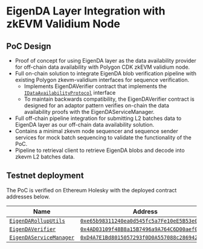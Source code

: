 # EigenDA Layer Integration with zkEVM Validium Node

## PoC Design

- Proof of concept for using EigenDA layer as the data availability provider for off-chain data availability with Polygon CDK zkEVM validium node.
- Full on-chain solution to integrate EigenDA blob verification pipeline with existing Polygon zkevm-validium interfaces for sequence verification.
  - Implements EigenDAVerifier contract that implements the [`IDataAvailabilityProtocol`](https://github.com/0xPolygonHermez/zkevm-contracts/blob/1ad7089d04910c319a257ff4f3674ffd6fc6e64e/contracts/v2/interfaces/IDataAvailabilityProtocol.sol) interface
  - To maintain backwards compatibility, the EigenDAVerifier contract is designed for an adaptor pattern verifies on-chain the data availability proofs with the EigenDAServiceManager.
- Full off-chain pipeline integration for submitting L2 batches data to EigenDA layer as our off-chain data availability solution.
- Contains a minimal zkevm node sequencer and sequence sender services for mock batch sequencing to validate the functionality of the PoC.
- Pipeline to retrieval client to retrieve EigenDA blobs and decode into zkevm L2 batches data.

## Testnet deployment

The PoC is verified on Ethereum Holesky with the deployed contract addresses below.

| Name | Address |
| ----------- | ----------- |
| [`EigenDARollupUtils`](https://github.com/Layr-Labs/eigenda/blob/dbbe9d1df5741e7cc32d833df7b07a3ebc733ea7/contracts/src/libraries/EigenDARollupUtils.sol) | [`0xe65b98311240ea0d545fc5a7Fe10eE5B53e0E91f`](https://holesky.etherscan.io/address/0xe65b98311240ea0d545fc5a7fe10ee5b53e0e91f) |
| [`EigenDAVerifier`](https://github.com/sieniven/zkevm-eigenda/blob/9a094f2648b10e942126069f93aef4f33b8b0fa5/contracts/eigenda/src/EigenDAVerifier.sol) | [`0x4AD03109f48B8a15B7496a9A764C6D00aef0aE36`](https://holesky.etherscan.io/address/0x4ad03109f48b8a15b7496a9a764c6d00aef0ae36) |
| [`EigenDAServiceManager`](https://github.com/Layr-Labs/eigenda/blob/a33b41561cc3fb4cd6d50a8738e4c5dca43ec0a5/contracts/src/core/EigenDAServiceManager.sol) | [`0xD4A7E1Bd8015057293f0D0A557088c286942e84b`](https://holesky.etherscan.io/address/0xa7227485e6C693AC4566fe168C5E3647c5c267f3) |
